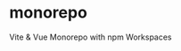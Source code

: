 <!-- textlint-disable @textlint-rule/require-header-id,ja-technical-writing/sentence-length -->
# monorepo
Vite & Vue Monorepo with npm Workspaces
